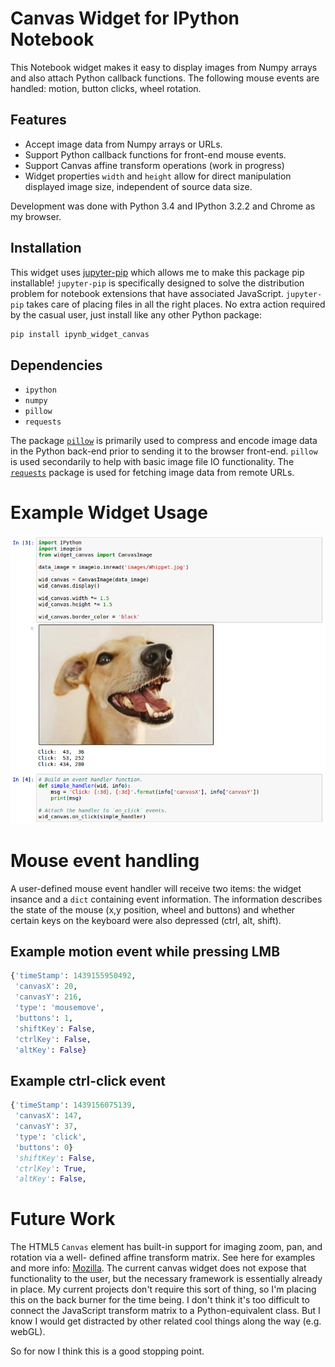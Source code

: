 
# Canvas Widget for IPython Notebook

This Notebook widget makes it easy to display images from Numpy arrays and also attach Python
callback functions.  The following mouse events are handled: motion, button clicks, wheel rotation.

## Features

- Accept image data from Numpy arrays or URLs.
- Support Python callback functions for front-end mouse events.
- Support Canvas affine transform operations (work in progress)
- Widget properties `width` and `height` allow for direct manipulation displayed image size,
  independent of source data size.

Development was done with Python 3.4 and IPython 3.2.2 and Chrome as my browser.

## Installation

This widget uses [jupyter-pip](https://github.com/jdfreder/jupyter-pip) which allows me to make
this package pip installable!  `jupyter-pip` is specifically designed to solve the distribution
problem for notebook extensions that have associated JavaScript.  `jupyter-pip` takes care of
placing files in all the right places.  No extra action required by the casual user, just install
like any other Python package:

```bash
pip install ipynb_widget_canvas
```

## Dependencies

- `ipython`
- `numpy`
- `pillow`
- `requests`

The package [`pillow`](https://python-pillow.github.io/) is primarily used to compress and encode
image data in the Python back-end prior to sending it to the browser front-end.  `pillow` is used
secondarily to help with basic image file IO functionality. The
[`requests`](http://www.python-requests.org/en/latest/) package is used for fetching image data
from remote URLs.

# Example Widget Usage

![image](example.png)


# Mouse event handling

A user-defined mouse event handler will receive two items: the widget insance and a `dict`
containing event information.  The information describes the state of the mouse (x,y position,
wheel and buttons) and whether certain keys on the keyboard were also depressed (ctrl, alt, shift).

## Example motion event while pressing LMB

```py
{'timeStamp': 1439155950492,
 'canvasX': 20,
 'canvasY': 216,
 'type': 'mousemove',
 'buttons': 1,
 'shiftKey': False,
 'ctrlKey': False,
 'altKey': False}
```

## Example ctrl-click event

```py
{'timeStamp': 1439156075139,
 'canvasX': 147,
 'canvasY': 37,
 'type': 'click',
 'buttons': 0}
 'shiftKey': False,
 'ctrlKey': True,
 'altKey': False,
```

# Future Work

The HTML5 `Canvas` element has built-in support for imaging zoom, pan, and rotation via a well-
defined affine transform matrix.  See here for examples and more info:
[Mozilla](https://developer.mozilla.org/en-US/docs/Web/API/Canvas_API/Tutorial/Transformations).
The current canvas widget does not expose that functionality to the user, but the necessary
framework is essentially already in place.  My current projects don't require this sort of thing,
so I'm placing this on the back burner for the time being.  I don't think it's too difficult to
connect the JavaScript transform matrix to a Python-equivalent class.  But I know I would get
distracted by other related cool things along the way (e.g. webGL).

So for now I think this is a good stopping point.
